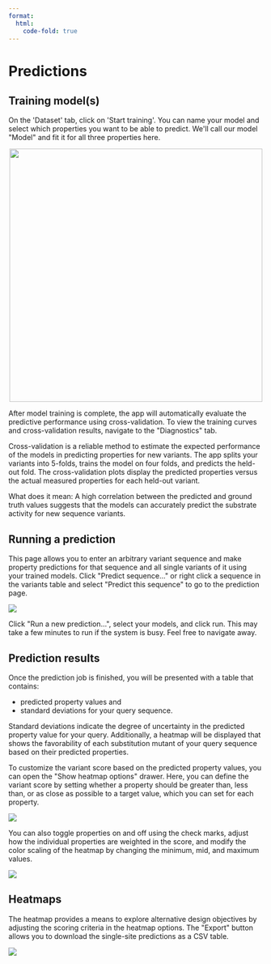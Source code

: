 ```yaml
---
format:
  html:
    code-fold: true
---
```


# Predictions 

## Training model(s)

On the 'Dataset' tab, click on 'Start training'. You can name your model
and select which properties you want to be able to predict. We'll call
our model "Model" and fit it for all three properties here.

<p align="center">
<img src="/main_tutorial_images/13_train.png" width="500">
</p>

After model training is complete, the app will automatically evaluate
the predictive performance using cross-validation. To view the training
curves and cross-validation results, navigate to the "Diagnostics" tab.

Cross-validation is a reliable method to estimate the expected
performance of the models in predicting properties for new variants. The
app splits your variants into 5-folds, trains the model on four folds,
and predicts the held-out fold. The cross-validation plots display the
predicted properties versus the actual measured properties for each
held-out variant.

What does it mean: A high correlation between the predicted and ground
truth values suggests that the models can accurately predict the
substrate activity for new sequence variants.


## Running a prediction

This page allows you to enter an arbitrary variant sequence and make
property predictions for that sequence and all single variants of it
using your trained models. Click "Predict sequence..." or right click a
sequence in the variants table and select "Predict this sequence" to go
to the prediction page.

![](/main_tutorial_images/14_predict_table.png)

Click "Run a new prediction...", select your models, and click run. This
may take a few minutes to run if the system is busy. Feel free to navigate
away.

## Prediction results

Once the prediction job is finished, you will be presented with a table
that contains: 
* predicted property values and 
* standard deviations
for your query sequence.

Standard deviations indicate the degree of uncertainty in the predicted
property value for your query. Additionally, a heatmap will be displayed
that shows the favorability of each substitution mutant of your query
sequence based on their predicted properties.

To customize the variant score based on the predicted property values,
you can open the "Show heatmap options" drawer. Here, you can define
the variant score by setting whether a property should be greater than,
less than, or as close as possible to a target value, which you can set
for each property.

![](/main_tutorial_images/15_predict_seq.png)

You can also toggle properties on and off using the check marks, adjust
how the individual properties are weighted in the score, and modify the
color scaling of the heatmap by changing the minimum, mid, and maximum
values.

![](/main_tutorial_images/16_heatmap_op.png)

## Heatmaps 

The heatmap provides a means to explore alternative design
objectives by adjusting the scoring criteria in the heatmap options. The
\"Export\" button allows you to download the single-site predictions as
a CSV table.

![](/main_tutorial_images/17_heatmap.png)